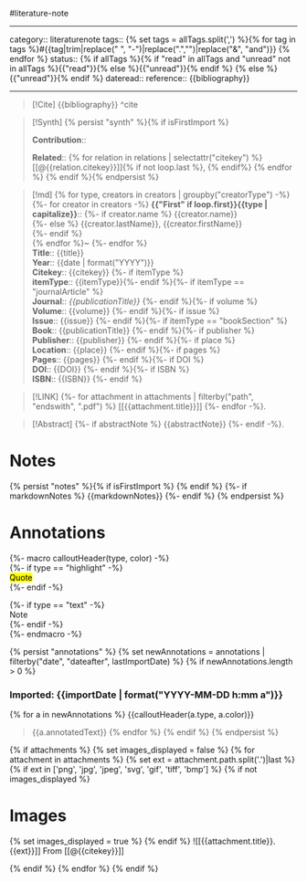 #literature-note 

---
category:: literaturenote
tags:: {% set tags = allTags.split(',') %}{% for tag in tags %}#{{tag|trim|replace(" ", "-")|replace(".","")|replace("&", "and")}} {% endfor %}
status:: {% if allTags %}{% if "read" in allTags and "unread" not in allTags %}{{"read"}}{% else %}{{"unread"}}{% endif %} {% else %}{{"unread"}}{% endif %}
dateread::
reference:: {{bibliography}}

---

> [!Cite]
> {{bibliography}}
^cite

>[!Synth]
>{% persist "synth" %}{% if isFirstImport %}
>
>**Contribution**:: 
>
>**Related**::  {% for relation in relations | selectattr("citekey") %} [[@{{relation.citekey}}]]{% if not loop.last %}, {% endif%} {% endfor %}
>{% endif %}{% endpersist %}

>[!md]
{% for type, creators in creators | groupby("creatorType") -%}
{%- for creator in creators -%}
> **{{"First" if loop.first}}{{type | capitalize}}**::
{%- if creator.name %} {{creator.name}}  
{%- else %} {{creator.lastName}}, {{creator.firstName}}  
{%- endif %}  
{% endfor %}~ 
{%- endfor %}    
> **Title**:: {{title}}  
> **Year**:: {{date | format("YYYY")}}   
> **Citekey**:: {{citekey}} {%- if itemType %}  
> **itemType**:: {{itemType}}{%- endif %}{%- if itemType == "journalArticle" %}  
> **Journal**:: *{{publicationTitle}}* {%- endif %}{%- if volume %}  
> **Volume**:: {{volume}} {%- endif %}{%- if issue %}  
> **Issue**:: {{issue}} {%- endif %}{%- if itemType == "bookSection" %}  
> **Book**:: {{publicationTitle}} {%- endif %}{%- if publisher %}  
> **Publisher**:: {{publisher}} {%- endif %}{%- if place %}  
> **Location**:: {{place}} {%- endif %}{%- if pages %}   
> **Pages**:: {{pages}} {%- endif %}{%- if DOI %}  
> **DOI**:: {{DOI}} {%- endif %}{%- if ISBN %}  
> **ISBN**:: {{ISBN}} {%- endif %}    

> [!LINK] 
> {%- for attachment in attachments | filterby("path", "endswith", ".pdf") %}
> [[{{attachment.title}}]]  {%- endfor -%}.

> [!Abstract]
> {%- if abstractNote %}
> {{abstractNote}}
> {%- endif -%}.
> 
# Notes

{% persist "notes" %}{% if isFirstImport %}
{% endif %}
{%- if markdownNotes %}
{{markdownNotes}}
{%- endif %}
{% endpersist %}


# Annotations
{%- macro calloutHeader(type, color) -%}  
{%- if type == "highlight" -%}  
<mark style="background-color: {{color}}">Quote</mark>  
{%- endif -%}

{%- if type == "text" -%}  
Note  
{%- endif -%}  
{%- endmacro -%}

{% persist "annotations" %}
{% set newAnnotations = annotations | filterby("date", "dateafter", lastImportDate) %}
{% if newAnnotations.length > 0 %}

### Imported: {{importDate | format("YYYY-MM-DD h:mm a")}}

{% for a in newAnnotations %}
{{calloutHeader(a.type, a.color)}}
> {{a.annotatedText}}
{% endfor %}
{% endif %}
{% endpersist %}

{% if attachments %}
{% set images_displayed = false %}
{% for attachment in attachments %}
{% set ext = attachment.path.split('.')|last %}
{% if ext in ['png', 'jpg', 'jpeg', 'svg', 'gif', 'tiff', 'bmp'] %}
{% if not images_displayed %}
# Images
{% set images_displayed = true %}
{% endif %} 
![[{{attachment.title}}.{{ext}}]]
From [[@{{citekey}}]]

{% endif %}
{% endfor %}
{% endif %}